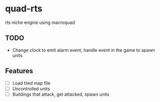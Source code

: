 # quad-rts
rts niche engine using macroquad

## TODO
- Change clock to emit alarm event, handle event in the game to spawn units

## Features
- [ ] Load tiled map file
- [ ] Uncontrolled units
- [ ] Buildings that attack, get attacked, spawn units
